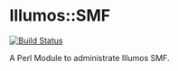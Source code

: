 Illumos::SMF
============

[![Build Status](https://travis-ci.org/hadfl/Illumos-SMF.svg?branch=master)](https://travis-ci.org/hadfl/Illumos-SMF)

A Perl Module to administrate Illumos SMF.

